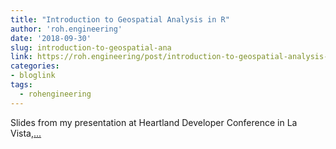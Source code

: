 ```yaml
---
title: "Introduction to Geospatial Analysis in R"
author: 'roh.engineering'
date: '2018-09-30'
slug: introduction-to-geospatial-ana
link: https://roh.engineering/post/introduction-to-geospatial-analysis-in-r/
categories:
- bloglink
tags:
  - rohengineering
---
```


Slides from my presentation at Heartland Developer Conference in La Vista,[... <i class="fas fa-external-link-alt"></i>](https://roh.engineering/post/introduction-to-geospatial-analysis-in-r/)

